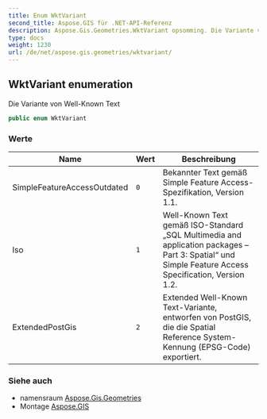 ```yaml
---
title: Enum WktVariant
second_title: Aspose.GIS für .NET-API-Referenz
description: Aspose.Gis.Geometries.WktVariant opsomming. Die Variante von WellKnown Text
type: docs
weight: 1230
url: /de/net/aspose.gis.geometries/wktvariant/
---
```

## WktVariant enumeration

Die Variante von Well-Known Text

```csharp
public enum WktVariant
```

### Werte

| Name | Wert | Beschreibung |
| --- | --- | --- |
| SimpleFeatureAccessOutdated | `0` | Bekannter Text gemäß Simple Feature Access-Spezifikation, Version 1.1. |
| Iso | `1` | Well-Known Text gemäß ISO-Standard „SQL Multimedia and application packages – Part 3: Spatial“ und Simple Feature Access Specification, Version 1.2. |
| ExtendedPostGis | `2` | Extended Well-Known Text-Variante, entworfen von PostGIS, die die Spatial Reference System-Kennung (EPSG-Code) exportiert. |

### Siehe auch

* namensraum [Aspose.Gis.Geometries](../../aspose.gis.geometries/)
* Montage [Aspose.GIS](../../)



